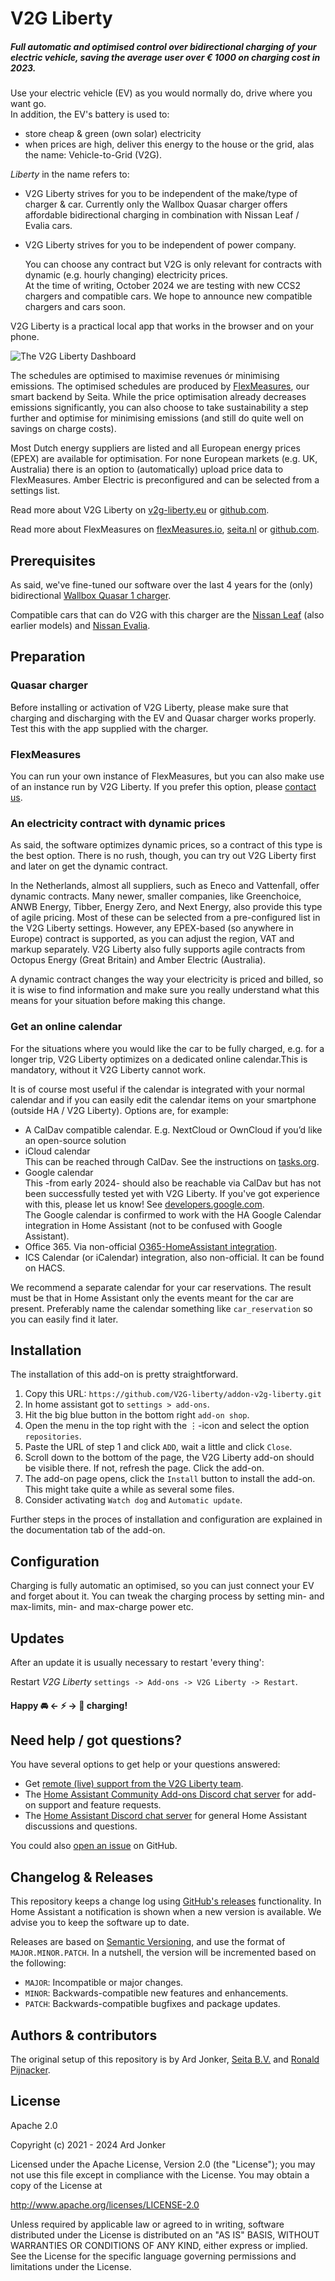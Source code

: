 # V2G&nbsp;Liberty

##### Full automatic and optimised control over bidirectional charging of your electric vehicle, saving the average user over *€ 1000* on charging cost in 2023.

Use your electric vehicle (EV) as you would normally do, drive where you want go.<br>
In addition, the EV's battery is used to:
- store cheap & green (own solar) electricity
- when prices are high, deliver this energy to the house or the grid, alas the name: Vehicle-to-Grid (V2G).


*Liberty* in the name refers to:
- V2G&nbsp;Liberty strives for you to be independent of the make/type of charger & car.
  <span class="sub-text">Currently only the Wallbox Quasar charger offers affordable bidirectional charging
  in combination with Nissan Leaf / Evalia cars.</span>
- V2G&nbsp;Liberty strives for you to be independent of power company.
 
  <span class="sub-text">You can choose any contract but V2G is only relevant for contracts with dynamic 
  (e.g. hourly changing) electricity prices.<br/>
  At the time of writing, October 2024 we are testing with new CCS2 chargers and compatible cars. 
  We hope to announce new compatible chargers and cars soon.</span>
 
V2G&nbsp;Liberty is a practical local app that works in the browser and on your phone.

![The V2G&nbsp;Liberty Dashboard](https://v2g-liberty.eu/wp-content/uploads/2024/08/ui_v0_1_13.png)

The schedules are optimised to maximise revenues ór minimising emissions. The optimised schedules
are produced by [FlexMeasures](https://flexmeasures.io/), our smart backend by Seita. While the price optimisation already 
decreases emissions significantly, you can also choose to take sustainability a step further and optimise for minimising emissions (and still do quite well on savings on charge costs).

Most Dutch energy suppliers are listed and all 
European energy prices (EPEX) are available for optimisation. For none European markets (e.g. UK, Australia) 
there is an option to (automatically) upload price data to FlexMeasures. Amber Electric is preconfigured and can be selected
from a settings list.

Read more about V2G&nbsp;Liberty on [v2g-liberty.eu](https://v2g-liberty.eu/) or [github.com](https://github.com/V2G-liberty/addon-v2g-liberty).

Read more about FlexMeasures on [flexMeasures.io](https://flexmeasures.io/), [seita.nl](https://seita.nl) or [github.com](https://github.com/FlexMeasures/flexmeasures).


## Prerequisites
 
As said, we've fine-tuned our software over the last 4 years for the (only) bidirectional [Wallbox Quasar 1 charger](https://wallbox.com/en_uk/quasar-dc-charger).

Compatible cars that can do V2G with this charger are the [Nissan Leaf](https://ev-database.org/car/1657/Nissan-Leaf-eplus) (also earlier models) and [Nissan Evalia](https://ev-database.org/car/1117/Nissan-e-NV200-Evalia).


## Preparation

### Quasar charger

Before installing or activation of V2G Liberty, please make sure that charging and discharging with the EV and Quasar charger works properly.
Test this with the app supplied with the charger.


### FlexMeasures

You can run your own instance of FlexMeasures, but you can also make use of an instance run by V2G Liberty.
If you prefer this option, please [contact us](https://v2g-liberty.eu).


### An electricity contract with dynamic prices

As said, the software optimizes dynamic prices, so a contract of this type is the best option.
There is no rush, though, you can try out V2G Liberty first and later on get the dynamic contract.

In the Netherlands, almost all suppliers, such as Eneco and Vattenfall, offer dynamic contracts. Many newer, smaller companies, like Greenchoice, ANWB Energy, Tibber, Energy Zero, and Next Energy, also provide this type of agile pricing. Most of these can be selected from a pre-configured list in the V2G Liberty settings. However, any EPEX-based (so anywhere in Europe) contract is supported, as you can adjust the region, VAT and markup separately. V2G Liberty also fully supports agile contracts from Octopus Energy (Great Britain) and Amber Electric (Australia).

A dynamic contract changes the way your electricity is priced and billed, so it is wise to find information and make sure you really understand what this means for your situation before making this change.


### Get an online calendar

For the situations where you would like the car to be fully charged, e.g. for a longer trip, V2G Liberty optimizes on a 
dedicated online calendar.This is mandatory, without it V2G Liberty cannot work.

It is of course most useful if the calendar is integrated with your normal calendar and if you can easily edit the calendar items on your smartphone (outside HA / V2G Liberty).
Options are, for example:
- A CalDav compatible calendar. E.g. NextCloud or OwnCloud if you’d like an open-source solution
- iCloud calendar<br>
  This can be reached through CalDav. See the instructions on [tasks.org](https://tasks.org/docs/caldav_icloud.html{:target="_blank"}).
- Google calendar<br>
  This -from early 2024- should also be reachable via CalDav but has not been successfully tested yet with V2G Liberty. If you've got experience with this, please let us know! See [developers.google.com](https://developers.google.com/calendar/caldav/v2/guide).<br>
  The Google calendar is confirmed to work with the HA Google Calendar integration in Home Assistant (not to be confused with Google Assistant).
- Office 365. Via non-official [O365-HomeAssistant integration](https://github.com/RogerSelwyn/O365-HomeAssistant).
- ICS Calendar (or iCalendar) integration, also non-official. It can be found on HACS.

We recommend a separate calendar for your car reservations. The result must be that in Home Assistant only the events meant for the car are present.
Preferably name the calendar something like `car_reservation` so you can easily find it later.


## Installation

The installation of this add-on is pretty straightforward.

1. Copy this URL: `https://github.com/V2G-liberty/addon-v2g-liberty.git`
2. In home assistant got to `settings > add-ons`.
3. Hit the big blue button in the bottom right `add-on shop`.
4. Open the menu in the top right with the ⋮-icon and select the option `repositories`.
5. Paste the URL of step 1 and click `ADD`, wait a little and click `Close`.
6. Scroll down to the bottom of the page, the V2G&nbsp;Liberty add-on should be visible there.
   If not, refresh the page. Click the add-on.
7. The add-on page opens, click the `Install` button to install the add-on. This might take 
   quite a while as several some files.
8. Consider activating `Watch dog` and `Automatic update`.

Further steps in the proces of installation and configuration are explained in the documentation tab of the add-on.


## Configuration

Charging is fully automatic an optimised, so you can just connect your EV and forget about it.
You can tweak the charging process by setting min- and max-limits, min- and max-charge power etc.


## Updates

After an update it is usually necessary to restart 'every thing':

Restart *V2G&nbsp;Liberty* `settings -> Add-ons -> V2G Liberty -> Restart`.


#### Happy 🚘 ← ⚡ → 🏡 charging!


## Need help / got questions?

You have several options to get help or your questions answered:

- Get [remote (live) support from the V2G Liberty team](docs/remote_support.md).
- The [Home Assistant Community Add-ons Discord chat server][discord] for add-on
  support and feature requests.
- The [Home Assistant Discord chat server][discord-ha] for general Home
  Assistant discussions and questions.

You could also [open an issue][issue] on GitHub.


## Changelog & Releases

This repository keeps a change log using [GitHub's releases][releases]
functionality. In Home Assistant a notification is shown when a new version is available.
We advise you to keep the software up to date.

Releases are based on [Semantic Versioning][semver], and use the format
of `MAJOR.MINOR.PATCH`. In a nutshell, the version will be incremented
based on the following:

- `MAJOR`: Incompatible or major changes.
- `MINOR`: Backwards-compatible new features and enhancements.
- `PATCH`: Backwards-compatible bugfixes and package updates.


## Authors & contributors

The original setup of this repository is by Ard Jonker, [Seita B.V.](https://github.com/seitabv) and 
[Ronald Pijnacker](https://github.com/rhpijnacker).


## License

Apache 2.0

Copyright (c) 2021 - 2024 Ard Jonker

Licensed under the Apache License, Version 2.0 (the "License");
you may not use this file except in compliance with the License.
You may obtain a copy of the License at

   http://www.apache.org/licenses/LICENSE-2.0

Unless required by applicable law or agreed to in writing, software
distributed under the License is distributed on an "AS IS" BASIS,
WITHOUT WARRANTIES OR CONDITIONS OF ANY KIND, either express or implied.
See the License for the specific language governing permissions and
limitations under the License.


[addon-badge]: https://my.home-assistant.io/badges/supervisor_addon.svg
[alpine-packages]: https://pkgs.alpinelinux.org/packages
[v2g-liberty]: https://v2g-liberty.eu
[discord-ha]: https://discord.gg/c5DvZ4e
[discord]: https://discord.me/hassioaddons
[issue]: https://github.com/V2G-liberty/addon-v2g-liberty/issues
[python-packages]: https://pypi.org/
[releases]: https://github.com/V2G-liberty/addon-v2g-liberty/releases
[semver]: http://semver.org/spec/v2.0.0.htm


<!--
<style>
  body {
    max-width: 50em;
    margin: 4em;
  }
  .sub-text {
     font-size: 90%;
     color: #797979;
  }
</style>
-->
